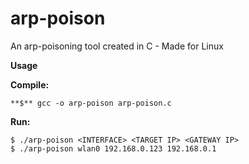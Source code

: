 # arp-poison
An arp-poisoning tool created in C - Made for Linux

**Usage**

**Compile:**
    
    **$** gcc -o arp-poison arp-poison.c
 
 **Run:**
 
    $ ./arp-poison <INTERFACE> <TARGET IP> <GATEWAY IP>
    $ ./arp-poison wlan0 192.168.0.123 192.168.0.1
